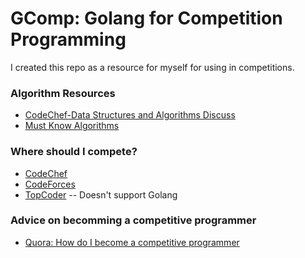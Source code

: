 # GComp: Golang for Competition Programming

I created this repo as a resource for myself for using in competitions.

### Algorithm Resources

* [CodeChef-Data Structures and Algorithms Discuss](http://discuss.codechef.com/questions/48877/data-structures-and-algorithms)
* [Must Know Algorithms](http://discuss.codechef.com/questions/18752/what-are-the-must-known-algorithms-for-online-programming-contests)

### Where should I compete?

* [CodeChef](https://www.codechef.com/)
* [CodeForces](http://codeforces.com/)
* [TopCoder](http://www.topcoder.com/) -- Doesn't support Golang

### Advice on becomming a competitive programmer

* [Quora: How do I become a competitive programmer](https://www.quora.com/How-do-I-become-a-competitive-programmer)

